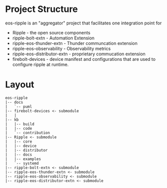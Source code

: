 # Project Structure
eos-ripple is an "aggregator" project that facilitates one integration point for 
- Ripple - the open source components
- ripple-bolt-extn - Automation Extension
- ripple-eos-thunder-extn - Thunder communcation extension
- ripple-eos-observability - Observability metrics 
- ripple-eos-distributor-extn - proprietary commucation extension
- firebolt-devices - device manifest and configurations that are used to configure ripple at runtime.

# Layout

```
eos-ripple
|-- docs
|   `-- puml
|-- firebolt-devices <- submodule
|   |
|-- kb
|   |-- build
|   |-- code
|   `-- contribution
|-- Ripple <- submodule
|   |-- core
|   |-- device
|   |-- distributor
|   |-- docs
|   |-- examples
|   `-- systemd
|-- ripple-bolt-extn <- submodule
|-- ripple-eos-thunder-extn <- submodule
|-- ripple-eos-observability <- submodule
|-- ripple-eos-distributor-extn <- submodule

```
